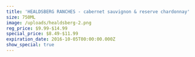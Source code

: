 ```yaml
---
title: 'HEALDSBERG RANCHES - cabernet sauvignon & reserve chardonnay'
size: 750ML
image: /uploads/healdsberg-2.png
reg_price: $9.99-$14.99
special_price: $8.49-$11.99
expiration_date: 2016-10-05T00:00:00.000Z
show_special: true
---
```



